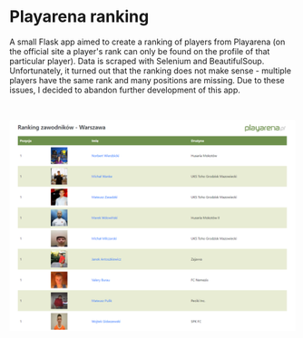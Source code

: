 # Playarena ranking

A small Flask app aimed to create a ranking of players from Playarena (on the official site a player's rank can only be found on the profile of that particular player). Data is scraped with Selenium and BeautifulSoup. Unfortunately, it turned out that the ranking does not make sense - multiple players have the same rank and many positions are missing. Due to these issues, I decided to abandon further development of this app.

<br>

![Photo1](https://github.com/tymsoncyferki/playarena-ranking/blob/master/readme_files/screen.png)

